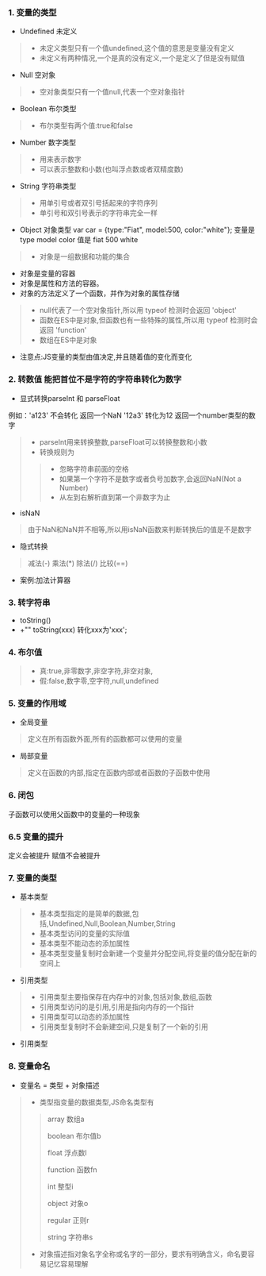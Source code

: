 ### 1. 变量的类型
* Undefined 未定义

> * 未定义类型只有一个值undefined,这个值的意思是变量没有定义
> * 未定义有两种情况,一个是真的没有定义,一个是定义了但是没有赋值

* Null 空对象

> * 空对象类型只有一个值null,代表一个空对象指针

* Boolean 布尔类型

> * 布尔类型有两个值:true和false

* Number 数字类型

> * 用来表示数字
> * 可以表示整数和小数(也叫浮点数或者双精度数)

* String 字符串类型

> * 用单引号或者双引号括起来的字符序列
> * 单引号和双引号表示的字符串完全一样

* Object 对象类型
var car = {type:"Fiat", model:500, color:"white"};
变量是 type model color
值是 fiat 500 white
> * 对象是一组数据和功能的集合
  * 对象是变量的容器
  * 对象是属性和方法的容器。
  * 对象的方法定义了一个函数，并作为对象的属性存储
> * null代表了一个空对象指针,所以用 typeof 检测时会返回 'object'
> * 函数在ES中是对象,但函数也有一些特殊的属性,所以用 typeof 检测时会返回 'function'
> * 数组在ES中是对象

* 注意点:JS变量的类型由值决定,并且随着值的变化而变化

### 2.  转数值 能把首位不是字符的字符串转化为数字
* 显式转换parseInt 和 parseFloat 

例如：'a123' 不会转化 返回一个NaN
'12a3' 转化为12 返回一个number类型的数字

> * parseInt用来转换整数,parseFloat可以转换整数和小数
> * 转换规则为
>> * 忽略字符串前面的空格
>> * 如果第一个字符不是数字或者负号加数字,会返回NaN(Not a Number)
>> * 从左到右解析直到第一个非数字为止 

* isNaN

> 由于NaN和NaN并不相等,所以用isNaN函数来判断转换后的值是不是数字

* 隐式转换

> 减法(-) 乘法(*) 除法(/) 比较(==)

* 案例:加法计算器

### 3. 转字符串
* toString()
* +"" 
toString(xxx) 转化xxx为'xxx';

### 4. 布尔值
> * 真:true,非零数字,非空字符,非空对象,
> * 假:false,数字零,空字符,null,undefined


### 5. 变量的作用域
* 全局变量 

> 定义在所有函数外面,所有的函数都可以使用的变量

* 局部变量

> 定义在函数的内部,指定在函数内部或者函数的子函数中使用

### 6. 闭包
子函数可以使用父函数中的变量的一种现象

### 6.5 变量的提升
定义会被提升 赋值不会被提升

### 7. 变量的类型
* 基本类型

> * 基本类型指定的是简单的数据,包括,Undefined,Null,Boolean,Number,String
> * 基本类型访问的变量的实际值
> * 基本类型不能动态的添加属性
> * 基本类型变量复制时会新建一个变量并分配空间,将变量的值分配在新的空间上

* 引用类型

> * 引用类型主要指保存在内存中的对象,包括对象,数组,函数
> * 引用类型访问的是引用,引用是指向内存的一个指针
> * 引用类型可以动态的添加属性
> * 引用类型复制时不会新建空间,只是复制了一个新的引用

* 引用类型

### 8. 变量命名

* 变量名 = 类型 + 对象描述

> * 类型指变量的数据类型,JS命名类型有
>> array 数组a
>> 
>> boolean 布尔值b
>> 
>> float 浮点数l
>> 
>> function 函数fn
>> 
>> int 整型i
>> 
>> object 对象o
>> 
>> regular 正则r
>> 
>> string 字符串s
> * 对象描述指对象名字全称或名字的一部分，要求有明确含义，命名要容易记忆容易理解



